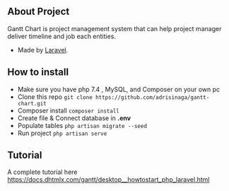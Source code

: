 ## About Project

Gantt Chart is project management system that can help project manager deliver timeline and job each entities.

- Made by [Laravel](https://laravel.com/docs/).

## How to install

- Make sure you have php 7.4 , MySQL, and Composer on your own pc
- Clone this repo `git clone https://github.com/adrisinaga/gantt-chart.git`
- Composer install `composer install`
- Create file & Connect database in **.env**
- Populate tables `php artisan migrate --seed`
- Run project `php artisan serve`

## Tutorial

A complete tutorial here https://docs.dhtmlx.com/gantt/desktop__howtostart_php_laravel.html
